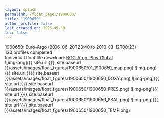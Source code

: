 ```yaml
---
layout: splash
permalink: /float_pages/1900650/
title: "1900650"
author_profile: false
last_created_on: 2025-09-30
toc: false
---
```

 
1900650: Euro-Argo (2006-06-20T23:40 to 2010-03-12T00:23)\
130 profiles completed\
Individual float file download: [BGC_Argo_Plus_Global](https://ftp.soest.hawaii.edu/bgc_argo_plus/Individual_Floats/outliers_removed/1900650_Sprof_processed.nc)\
![img-png]({{ site.url }}{{ site.baseurl }}/assets/images/float_figures/1900650/01_1900650_map.png)
![img-png]({{ site.url }}{{ site.baseurl }}/assets/images/float_figures/1900650/1900650_DOXY.png)
![img-png]({{ site.url }}{{ site.baseurl }}/assets/images/float_figures/1900650/1900650_PRES.png)
![img-png]({{ site.url }}{{ site.baseurl }}/assets/images/float_figures/1900650/1900650_PSAL.png)
![img-png]({{ site.url }}{{ site.baseurl }}/assets/images/float_figures/1900650/1900650_TEMP.png)
